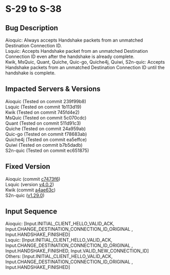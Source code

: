 # S-29 to S-38

## Bug Description
Aioquic: Always accepts Handshake packets from an unmatched Destination Connection ID.</br>
Lsquic: Accepts Handshake packet from an unmatched Destination Connection ID even after the handshake is already complete.</br>
Kwik, MsQuic, Quant, Quiche, Quic-go, Quiche4j, Quiwi, S2n-quic: Accepts Handshake packets from an unmatched Destination Connection ID until the handshake is complete.


## Impacted Servers & Versions
Aioquic (Tested on commit 239f99b8)<br/>
Lsquic (Tested on commit 1b113d19)<br/>
Kwik (Tested on commit 745fd4e2)<br/>
MsQuic (Tested on commit 5c070cdc)<br/>
Quant (Tested on commit 511d91c3)<br/>
Quiche (Tested on commit 24a959ab)<br/>
Quic-go (Tested on commit f78683ab)<br/>
Quiche4j (Tested on commit ea5effce)<br/>
Quiwi (Tested on commit b7b5dadb)<br/>
S2n-quic (Tested on commit ec651875)<br/>

## Fixed Version
Aioquic (commit [c7473f6](https://github.com/aiortc/aioquic/commit/c7473f66f455311e477f0e103b22c6ad1b9dad13))<br/>
Lsquic (version [v4.0.2](https://github.com/litespeedtech/lsquic/releases/tag/v4.0.2))<br/>
Kwik (commit [a4ae63c](https://github.com/ptrd/kwik/commit/a4ae63cb4e9fabaa482c320fcf7b19d3ed5a578c))<br/>
S2n-quic ([v1.29.0](https://github.com/aws/s2n-quic/commit/ea3e878ec70439dea87588e31b5139a574b593ab))

## Input Sequence
Aioquic: [Input.INITIAL_CLIENT_HELLO_VALID_ACK, Input.CHANGE_DESTINATION_CONNECTION_ID_ORIGINAL , Input.HANDSHAKE_FINISHED]</br>
Lsquic: [Input.INITIAL_CLIENT_HELLO_VALID_ACK, Input.CHANGE_DESTINATION_CONNECTION_ID_ORIGINAL , Input.HANDSHAKE_FINISHED, Input.VALID_NEW_CONNECTION_ID]</br>
Others: [Input.INITIAL_CLIENT_HELLO_VALID_ACK, Input.CHANGE_DESTINATION_CONNECTION_ID_ORIGINAL , Input.HANDSHAKE_FINISHED]
